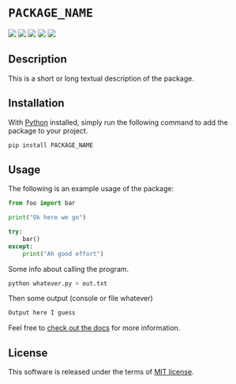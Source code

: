 # `PACKAGE_NAME`

[![](https://img.shields.io/pypi/v/PACKAGE_NAME.svg?style=flat)](https://pypi.org/pypi/PACKAGE_NAME/)
[![](https://img.shields.io/pypi/dw/PACKAGE_NAME.svg?style=flat)](https://pypi.org/pypi/PACKAGE_NAME/)
[![](https://img.shields.io/pypi/pyversions/PACKAGE_NAME.svg?style=flat)](https://pypi.org/pypi/PACKAGE_NAME/)
[![](https://img.shields.io/pypi/format/PACKAGE_NAME.svg?style=flat)](https://pypi.org/pypi/PACKAGE_NAME/)
[![](https://img.shields.io/pypi/l/PACKAGE_NAME.svg?style=flat)](https://github.com/dawsonbooth/PACKAGE_NAME/blob/master/LICENSE)

## Description

This is a short or long textual description of the package.

## Installation

With [Python](https://www.python.org/downloads/) installed, simply run the following command to add the package to your project.

```bash
pip install PACKAGE_NAME
```

## Usage

The following is an example usage of the package:

```python
from foo import bar

print("Ok here we go")

try:
    bar()
except:
    print("Ah good effort")
```

Some info about calling the program.

```bash
python whatever.py > out.txt
```
Then some output (console or file whatever)

```txt
Output here I guess
```
Feel free to [check out the docs](https://dawsonbooth.github.io/PACKAGE_NAME/) for more information.

## License

This software is released under the terms of [MIT license](LICENSE).
